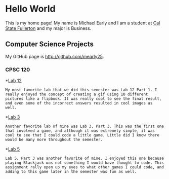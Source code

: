 # Hello World

This is my home page! My name is Michael Early and I am a student at [Cal State Fullerton](http://www.fullerton.edu/) and my major is Business.

## Computer Science Projects

My GitHub page is http://github.com/mearly25.

### CPSC 120

*[Lab 12](https://github.com/cpsc-pilot-fall-2022/cpsc-120-lab-12-michael-e-and-joel)

    My most favorite lab that we did this semester was Lab 12 Part 1. I really enjoyed the concept of creating a gif using 10 different pictures like a flipbook. It was really cool to see the final result, and even some of the incorrect answers resulted in cool images as well.

*[Lab 3](https://github.com/cpsc-pilot-fall-2022/cpsc-120-lab-03-mearly25)

    Another favorite lab of mine was Lab 3, Part 3. This was the first one that involved a game, and although it was extremely simple, it was cool to see that I could code a little game. Little did I know there would be many more throughout the semester.  

*[Lab 5](https://github.com/cpsc-pilot-fall-2022/cpsc-120-lab-05-michael-e-lizbeth-a)

    Lab 5, Part 3 was another favorite of mine. I enjoyed this one because playing Blackjack was not something I would have thought to code. This assignment rally open up my eyes to what other games I could code, and adding to this game later in the semester was fun as well.  

